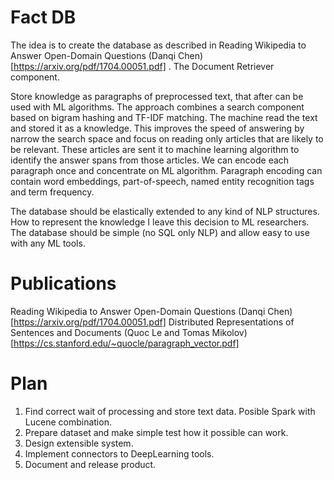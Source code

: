 # Fact DB

The idea is to create the database as described in Reading Wikipedia to Answer Open-Domain Questions (Danqi Chen) [https://arxiv.org/pdf/1704.00051.pdf] . The Document Retriever component. 

Store knowledge as paragraphs of preprocessed text, that after can be used with ML algorithms. The approach combines a search component based on bigram hashing and TF-IDF matching. The machine read the text and stored it as a knowledge. This improves the speed of answering by narrow the search space and focus on reading only articles that are likely to be relevant. These articles are sent it to machine learning algorithm to identify the answer spans from those articles. We can encode each paragraph once and concentrate on ML algorithm. Paragraph encoding can contain word embeddings, part-of-speech,  named entity recognition tags and term frequency.

The database should be elastically extended to any kind of NLP structures. How to represent the knowledge I leave this decision to ML researchers. The database should be simple (no SQL only NLP) and allow easy to use with any ML tools.

# Publications
Reading Wikipedia to Answer Open-Domain Questions (Danqi Chen) [https://arxiv.org/pdf/1704.00051.pdf]
Distributed Representations of Sentences and Documents (Quoc Le and Tomas Mikolov) [https://cs.stanford.edu/~quocle/paragraph_vector.pdf]

# Plan

1. Find correct wait of processing and store text data. Posible Spark with Lucene combination.
2. Prepare dataset and make simple test how it possible can work.
3. Design extensible system.
4. Implement connectors to DeepLearning tools.
5. Document and release product.

